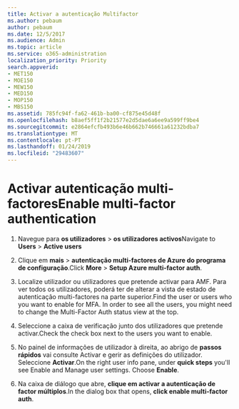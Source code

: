 ```yaml
---
title: Activar a autenticação Multifactor
ms.author: pebaum
author: pebaum
ms.date: 12/5/2017
ms.audience: Admin
ms.topic: article
ms.service: o365-administration
localization_priority: Priority
search.appverid:
- MET150
- MOE150
- MEW150
- MED150
- MOP150
- MBS150
ms.assetid: 785fc94f-fa62-461b-ba00-cf875e45d48f
ms.openlocfilehash: b8aef5ff1f2b21577e2d5dae6a6ee9a599ff9be4
ms.sourcegitcommit: e2864efcfb493b6e46b662b746661a61232bdba7
ms.translationtype: MT
ms.contentlocale: pt-PT
ms.lasthandoff: 01/24/2019
ms.locfileid: "29483607"
---
```

# <a name="enable-multi-factor-authentication"></a><span data-ttu-id="56c0a-102">Activar autenticação multi-factores</span><span class="sxs-lookup"><span data-stu-id="56c0a-102">Enable multi-factor authentication</span></span>

1. <span data-ttu-id="56c0a-103">Navegue para **os utilizadores** \> **os utilizadores activos**</span><span class="sxs-lookup"><span data-stu-id="56c0a-103">Navigate to **Users** \> **Active users**</span></span>
    
2. <span data-ttu-id="56c0a-104">Clique em **mais** \> **autenticação multi-factores de Azure do programa de configuração**.</span><span class="sxs-lookup"><span data-stu-id="56c0a-104">Click **More** \> **Setup Azure multi-factor auth**.</span></span> 
    
3. <span data-ttu-id="56c0a-p101">Localize utilizador ou utilizadores que pretende activar para AMF. Para ver todos os utilizadores, poderá ter de alterar a vista de estado de autenticação multi-factores na parte superior.</span><span class="sxs-lookup"><span data-stu-id="56c0a-p101">Find the user or users who you want to enable for MFA. In order to see all the users, you might need to change the Multi-Factor Auth status view at the top.</span></span>
    
4. <span data-ttu-id="56c0a-107">Seleccione a caixa de verificação junto dos utilizadores que pretende activar.</span><span class="sxs-lookup"><span data-stu-id="56c0a-107">Check the check box next to the users you want to enable.</span></span>
    
5.  <span data-ttu-id="56c0a-p102">No painel de informações de utilizador à direita, ao abrigo de **passos rápidos** vai consulte Activar e gerir as definições do utilizador. Seleccione **Activar**.</span><span class="sxs-lookup"><span data-stu-id="56c0a-p102">On the right user info pane, under **quick steps** you'll see Enable and Manage user settings. Choose **Enable**.</span></span> 
    
6. <span data-ttu-id="56c0a-110">Na caixa de diálogo que abre, **clique em activar a autenticação de factor múltiplos**.</span><span class="sxs-lookup"><span data-stu-id="56c0a-110">In the dialog box that opens, **click enable multi-factor auth**.</span></span> 
    

